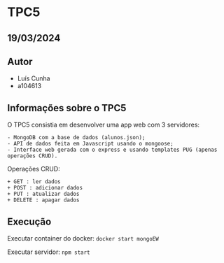 # TPC5

## 19/03/2024

## Autor
- Luís Cunha
- a104613

## Informações sobre o TPC5

O TPC5 consistia em desenvolver uma app web com 3 servidores:

    - MongoDB com a base de dados (alunos.json);
    - API de dados feita em Javascript usando o mongoose;
    - Interface web gerada com o express e usando templates PUG (apenas operações CRUD).

Operações CRUD:

    + GET : ler dados
    + POST : adicionar dados
    + PUT : atualizar dados
    + DELETE : apagar dados


## Execução

Executar container do docker: `docker start mongoEW`

Executar servidor: `npm start`

